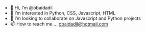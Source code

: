 - 👋 Hi, I’m @obaidadil
- 👀 I’m interested in Python, CSS, Javascript, HTML
- 💞 I’m looking to collaborate on Javascript and Python projects
- 📫 How to reach me ...
obaidadil@hotmail.com

<!---
obaidadil/obaidadil is a ✨ special ✨ repository because its `README.md` (this file) appears on your GitHub profile.
You can click the Preview link to take a look at your changes.
--->
